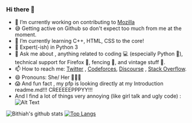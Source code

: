 ### Hi there 👋


- 🔭 I’m currently working on contributing to [Mozilla](https://github.com/mozilla/)
- 😅 Getting active on Github so don't expect too much from me at the moment. 
- 🌱 I’m currently learning C++, HTML, CSS to the core! 
- 🧐 Expert(-ish) in Python 3
- 💬 Ask me about , anything related to coding 💻 (especially Python  🐍), technical support for Firefox 🦊, fencing 🤺, and vintage stuff 🎺.
- 📫 How to reach me: [Twitter](https://twitter.com/Bitkoshy) , [Codeforces](https://codeforces.com/profile/VintageMind), [Discourse](https://discourse.mozilla.org/u/vintagemind) , [Stack Overflow](https://stackoverflow.com/users/16327123/vintagemind).
- 😄 Pronouns: She/ Her 👩🏻‍💻
- 😱 And fun fact , my pfp is looking directly at my Introduction readme.md!!! CREEEEEPPPYY!!! 
- And I find a lot of things very annoying (like girl talk and ugly code) :
![Alt Text](https://c.tenor.com/HWyyGa7DfjgAAAAC/carole-lombard-annoying.gif)



    
![Bithiah's github stats](https://github-readme-stats.vercel.app/api?username=vintagemind)   [![Top Langs](https://github-readme-stats.vercel.app/api/top-langs/?username=vintagemind)](https://github.com/vintagemind/github-readme-stats)




    
 

